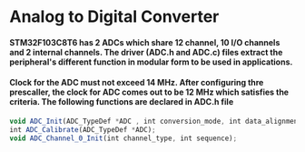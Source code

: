 <h1> Analog to Digital Converter </h1>

<h4> STM32F103C8T6 has 2 ADCs which share 12 channel, 10 I/O channels and 2 internal channels. The driver (ADC.h and ADC.c) files extract the peripheral's different function in modular form to be used in applications. </h4>
 <h4> Clock for the ADC must not exceed 14 MHz. After configuring thre prescaller, the clock for ADC comes out to be 12 MHz which satisfies the criteria. The following functions are declared in ADC.h file </h4>

``` javascript
void ADC_Init(ADC_TypeDef *ADC , int conversion_mode, int data_alignment, int DMA_Enable);
int ADC_Calibrate(ADC_TypeDef *ADC);
void ADC_Channel_0_Init(int channel_type, int sequence);
```
